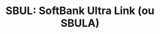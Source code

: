---
layout: term
title: 'SBUL: SoftBank Ultra Link (ou SBULA)'
name: sbul
description: "Mod rare qui permet d'augmenter de 8 le nombre de liens sortants d'un portail."
---